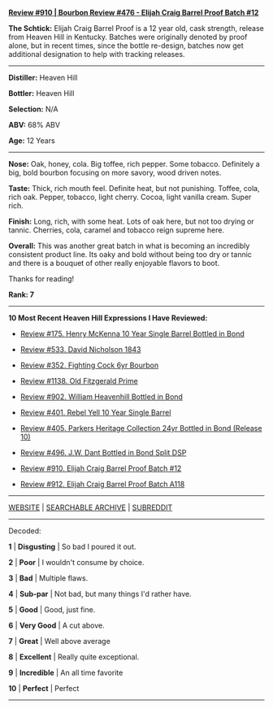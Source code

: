 
[**Review #910 | Bourbon Review #476 - Elijah Craig Barrel Proof Batch #12**]( https://t8ke.review/review-910-elijah-craig-barrel-proof-batch-12/)

**The Schtick:** Elijah Craig Barrel Proof is a 12 year old, cask strength, release from Heaven Hill in Kentucky. Batches were originally denoted by proof alone, but in recent times, since the bottle re-design, batches now get additional designation to help with tracking releases.

-----

**Distiller:** Heaven Hill

**Bottler:** Heaven Hill

**Selection:** N/A

**ABV:**  68% ABV

**Age:** 12 Years 

-----

**Nose:**  Oak, honey, cola. Big toffee, rich pepper. Some tobacco. Definitely a big, bold bourbon focusing on more savory, wood driven notes. 

**Taste:** Thick, rich mouth feel. Definite heat, but not punishing. Toffee, cola, rich oak. Pepper, tobacco, light cherry. Cocoa, light vanilla cream. Super rich. 

**Finish:** Long, rich, with some heat. Lots of oak here, but not too drying or tannic. Cherries, cola, caramel and tobacco reign supreme here. 

**Overall:** This was another great batch in what is becoming an incredibly consistent product line. Its oaky and bold without being too dry or tannic and there is a bouquet of other really enjoyable flavors to boot. 

Thanks for reading!

**Rank: 7**

----- 

**10 Most Recent Heaven Hill Expressions I Have Reviewed:** 

- [Review #175. Henry McKenna 10 Year Single Barrel Bottled in Bond]( https://t8ke.review/review-175-henry-mckenna-10yr-bottled-in-bond-re-review/) 

- [Review #533. David Nicholson 1843]( https://t8ke.review/review-533-david-nicholson-1843/) 

- [Review #352. Fighting Cock 6yr Bourbon]( https://t8ke.review/review-352-fighting-cock-6yr/) 

- [Review #1138. Old Fitzgerald Prime]( https://t8ke.review/review-1138-old-fitzgerald-prime/) 

- [Review #902. William Heavenhill Bottled in Bond]( https://t8ke.review/review-902-william-heavenhill-bottled-in-bond/) 

- [Review #401. Rebel Yell 10 Year Single Barrel]( https://t8ke.review/review-401-rebel-yell-single-barrel-10yr/) 

- [Review #405. Parkers Heritage Collection 24yr Bottled in Bond (Release 10)]( https://t8ke.review/review-405-parkers-heritage-collection-10-24yr-bottled-in-bond/) 

- [Review #496. J.W. Dant Bottled in Bond Split DSP]( https://t8ke.review/review-496-jw-dant-split-dsp-131/) 

- [Review #910. Elijah Craig Barrel Proof Batch #12]( https://t8ke.review/review-910-elijah-craig-barrel-proof-batch-12/) 

- [Review #912. Elijah Craig Barrel Proof Batch A118]( https://t8ke.review/review-912-elijah-craig-barrel-proof-batch-a118/) 

-----

[WEBSITE](https://t8ke.review) | [SEARCHABLE ARCHIVE](https://t8ke.review/review-archive/) | [SUBREDDIT](https://reddit.com/r/t8kereviews)

-----

Decoded:

**1** | **Disgusting** | So bad I poured it out.

**2** | **Poor** | I wouldn't consume by choice.

**3** | **Bad** | Multiple flaws.

**4** | **Sub-par** | Not bad, but many things I'd rather have.

**5** | **Good** | Good, just fine.

**6** | **Very Good** | A cut above.

**7** | **Great** | Well above average

**8** | **Excellent** | Really quite exceptional.

**9** | **Incredible** | An all time favorite

**10** | **Perfect** | Perfect

----

